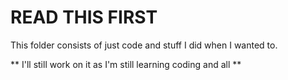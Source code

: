 # READ THIS FIRST

This folder consists of just code and stuff I did when I wanted to.

** I'll still work on it as I'm still learning coding and all **